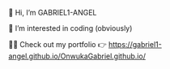  👋 Hi, I’m GABRIEL1-ANGEL
 
 👀 I’m interested in coding (obviously)    

 👨‍💻 Check out my portfolio 👉 https://gabriel1-angel.github.io/OnwukaGabriel.github.io/


<!---
GABRIEL1-ANGEL/GABRIEL1-ANGEL is a ✨ special ✨ repository because its `README.md` (this file) appears on your GitHub profile.
You can click the Preview link to take a look at your changes.
--->
